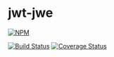 # jwt-jwe

[![NPM](https://nodei.co/npm/jwt-jwe.png)](https://nodei.co/npm/jwt-jwe/)


[![Build Status](https://travis-ci.org/SangHakLee/jwt-jwe.svg?branch=master)](https://travis-ci.org/SangHakLee/jwt-jwe)
[![Coverage Status](https://coveralls.io/repos/github/SangHakLee/jwt-jwe/badge.svg)](https://coveralls.io/github/SangHakLee/jwt-jwe)

